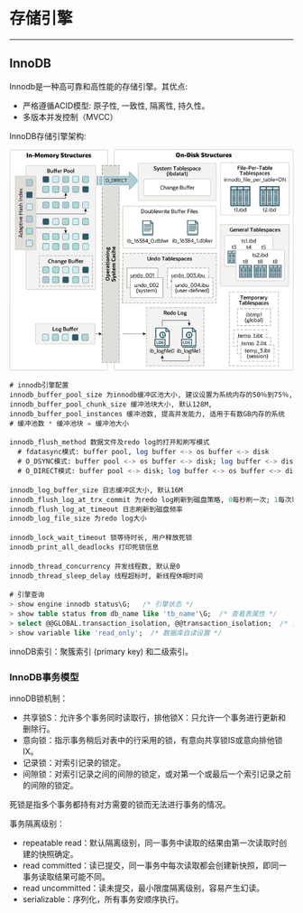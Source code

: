 # 存储引擎
---

## InnoDB

Innodb是一种高可靠和高性能的存储引擎。其优点:

* 严格遵循ACID模型: 原子性, 一致性, 隔离性, 持久性。
* 多版本并发控制（MVCC）

InnoDB存储引擎架构:

![Fig1.1 InnoDB Architecture](../../../assets/mysql-fig1.1-innodb-jia-gou.png)

```sql
# innodb引擎配置
innodb_buffer_pool_size 为innodb缓冲区池大小, 建议设置为系统内存的50％到75％, 默认128M
innodb_buffer_pool_chunk_size 缓冲池块大小, 默认128M, 
innodb_buffer_pool_instances 缓冲池数, 提高并发能力, 适用于有数GB内存的系统
# 缓冲池数 * 缓冲池块 = 缓冲池大小

innodb_flush_method 数据文件及redo log的打开和刷写模式
  # fdatasync模式: buffer pool, log buffer <-> os buffer <-> disk 
  # O_DSYNC模式: buffer pool <-> os buffer <-> disk; log buffer <-> disk
  # O_DIRECT模式: buffer pool <-> disk; log buffer <-> os buffer <-> disk

innodb_log_buffer_size 日志缓冲区大小, 默认16M
innodb_flush_log_at_trx_commit 为redo log刷新到磁盘策略, 0每秒刷一次; 1每次事务都刷; 2每次事务都写入, 但每秒刷一次.
innodb_flush_log_at_timeout 日志刷新到磁盘频率
innodb_log_file_size 为redo log大小

innodb_lock_wait_timeout 锁等待时长, 用户释放死锁
innodb_print_all_deadlocks 打印死锁信息

innodb_thread_concurrency 并发线程数, 默认是0
innodb_thread_sleep_delay 线程超标时, 新线程休眠时间

# 引擎查询
> show engine innodb status\G;   /* 引擎状态 */
> show table status from db_name like 'tb_name'\G;  /* 查看表属性 */
> select @@GLOBAL.transaction_isolation, @@transaction_isolation;  /* 查看事务隔离级别 */
> show variable like 'read_only';  /* 数据库自读设置 */
```

innoDB索引：聚簇索引 (primary key) 和二级索引。

### InnoDB事务模型

innoDB锁机制：
* 共享锁S：允许多个事务同时读取行，排他锁X：只允许一个事务进行更新和删除行。
* 意向锁：指示事务稍后对表中的行采用的锁，有意向共享锁IS或意向排他锁IX。
* 记录锁：对索引记录的锁定。
* 间隙锁：对索引记录之间的间隙的锁定，或对第一个或最后一个索引记录之前的间隙的锁定。

死锁是指多个事务都持有对方需要的锁而无法进行事务的情况。

事务隔离级别：
* repeatable read：默认隔离级别，同一事务中读取的结果由第一次读取时创建的快照确定。
* read committed：读已提交，同一事务中每次读取都会创建新快照，即同一事务读取结果可能不同。
* read uncommitted：读未提交，最小限度隔离级别，容易产生幻读。
* serializable：序列化，所有事务安顺序执行。
